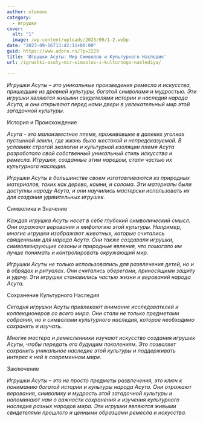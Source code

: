 ```yaml
---
author: olomouc
category:
  - игрушки
cover:
  alt: "1"
  image: /wp-content/uploads/2023/09/1-2.webp
date: "2023-09-16T13:42:11+00:00"
guid: https://www.adora.ru/?p=2229
title: 'Игрушки Асуты: Мир Символов и Культурного Наследия'
url: /igrushki-asuty-mir-simvolov-i-kulturnogo-naslediya/

---
```

_Игрушки Асуты – это уникальные произведения ремесла и искусства, пришедшие из древней культуры, богатой символами и мудростью. Эти игрушки являются живыми свидетелями истории и наследия народа Асута, и они открывают перед нами двери в увлекательный мир этой загадочной культуры._

История и Происхождение

_Асута \- это малоизвестное племя, проживавшее в далеких уголках пустынной земли, где жизнь была жестокой и непредсказуемой. В условиях строгой экологии и культурной изоляции племя Асута разработало свой собственный уникальный стиль искусства и ремесла. Игрушки, созданные этим народом, стали частью их культурного наследия._

_Игрушки Асуты в большинстве своем изготавливаются из природных материалов, таких как дерево, камни, и солома. Эти материалы были доступны народу Асута, и они научились мастерски использовать их для создания удивительных игрушек._

Символика и Значение

_Каждая игрушка Асуты несет в себе глубокий символический смысл. Они отражают верования и мифологию этой культуры. Например, многие игрушки изображают животных, которые считались священными для народа Асута. Они также создавали игрушки, символизирующие сезоны и природные явления, что помогало им лучше понимать и контролировать окружающий мир._

_Игрушки Асуты не только использовались для развлечения детей, но и в обрядах и ритуалах. Они считались оберегами, приносящими защиту и удачу. Эти игрушки становились частью жизни и верований народа Асута._

Сохранение Культурного Наследия

_Сегодня игрушки Асуты привлекают внимание исследователей и коллекционеров со всего мира. Они стали не только предметами собрания, но и символами культурного наследия, которое необходимо сохранять и изучать._

_Многие мастера и ремесленники изучают искусство создания игрушек Асуты, чтобы передать его будущим поколениям. Это позволяет сохранить уникальное наследие этой культуры и поддерживать интерес к ней в современном мире._

Заключение

_Игрушки Асуты – это не просто предметы развлечения, это ключ к пониманию богатой истории и культуры народа Асута. Они отражают верования, символику и мудрость этой загадочной культуры и напоминают нам о важности сохранения и изучения культурного наследия разных народов мира. Эти игрушки являются живыми свидетелями прошлого и ценными образцами ремесла и искусства._
